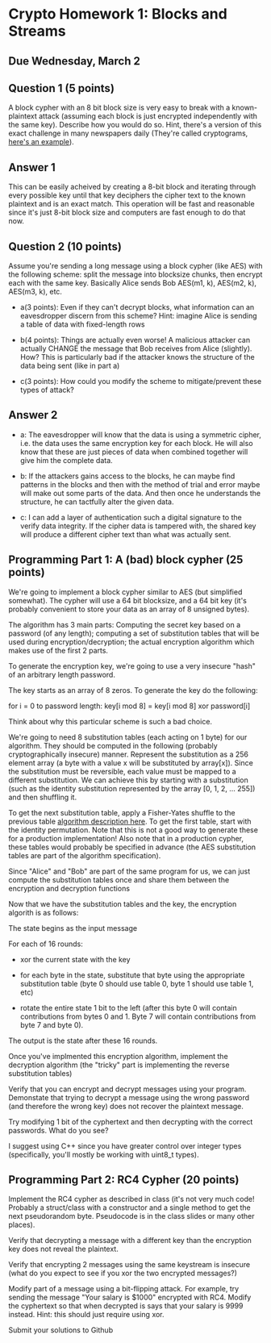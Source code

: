 # Crypto Homework 1: Blocks and Streams

## Due Wednesday, March 2

## Question 1 (5 points)  

A block cypher with an 8 bit block size is very easy to break with a known-plaintext attack (assuming each block is just encrypted independently with the same key).  Describe how you would do so.  Hint, there's a version of this exact challenge in many newspapers daily (They're called cryptograms, [here's an example](https://api.razzlepuzzles.com/cryptogram)).
 
## Answer 1

This can be easily acheived by creating a 8-bit block and iterating through every possible key until that key deciphers the cipher text to the known plaintext and is an exact match. This operation will be fast and reasonable since it's just 8-bit block size and computers are fast enough to do that now.


## Question 2 (10 points)

Assume you're sending a long message using a block cypher (like AES) with the following scheme: split the message into blocksize chunks, then encrypt each with the same key.  Basically Alice sends Bob AES(m1, k), AES(m2, k), AES(m3, k), etc.  

* a(3 points):  Even if they can't decrypt blocks, what information can an eavesdropper discern from this scheme?  Hint:  imagine Alice is sending a table of data with fixed-length rows

* b(4 points):  Things are actually even worse!  A malicious attacker can actually CHANGE the message that Bob receives from Alice (slightly).  How?  This is particularly bad if the attacker knows the structure of the data being sent (like in part a)

* c(3 points):  How could you modify the scheme to mitigate/prevent these types of attack?

## Answer 2
* a: The eavesdropper will know that the data is using a symmetric cipher, i.e. the data uses the same encryption key for each block. He will also know that these are just pieces of data when combined together will give him the complete data.

* b: If the attackers gains access to the blocks, he can maybe find patterns in the blocks and then with the method of trial and error maybe will make out some parts of the data. And then once he understands the structure, he can tactfully alter the given data.

* c: I can add a layer of authentication such a digital signature to the verify data integrity. If the cipher data is tampered with, the shared key will produce a different cipher text than what was actually sent.

## Programming Part 1: A (bad) block cypher (25 points)

We're going to implement a block cypher similar to AES (but simplified somewhat).  The cypher will use a 64 bit blocksize, and a 64 bit key (it's probably convenient to store your data as an array of 8 unsigned bytes).

The algorithm has 3 main parts:  Computing the secret key based on a password (of any length); computing a set of substitution tables that will be used during encryption/decryption; the actual encryption algorithm which makes use of the first 2 parts.


To generate the encryption key, we're going to use a very insecure "hash" of an arbitrary length password.  

The key starts as an array of 8 zeros.  To generate the key do the following:

for i = 0 to password length:
  key[i mod 8] = key[i mod 8] xor password[i]

Think about why this particular scheme is such a bad choice.

We're going to need 8 substitution tables (each acting on 1 byte) for our algorithm.  They should be computed in the following (probably cryptographically insecure) manner.  Represent the substitution as a 256 element array (a byte with a value x will be substituted by array[x]).  Since the substitution must be reversible, each value must be mapped to a different substitution.  We can achieve this by starting with a substitution (such as the identity substitution represented by the array [0, 1, 2, ... 255]) and then shuffling it.

To get the next substitution table, apply a Fisher-Yates shuffle to the previous table [algorithm description here](https://en.wikipedia.org/wiki/Fisher%E2%80%93Yates_shuffle).  To get the first table, start with the identity permutation.  Note that this is not a good way to generate these for a production implementation!  Also note that in a production cypher, these tables would probably be specified in advance (the AES substitution tables are part of the algorithm specification).  

Since "Alice" and "Bob" are part of the same program for us, we can just compute the substitution tables once and share them between the encryption and decryption functions
 

Now that we have the substitution tables and the key, the encryption algorith is as follows:

The state begins as the input message

For each of 16 rounds:

 * xor the current state with the key

 * for each byte in the state, substitute that byte using the appropriate substitution table (byte 0 should use table 0, byte 1 should use table 1, etc)

 * rotate the entire state 1 bit to the left (after this byte 0 will contain contributions from bytes 0 and 1.  Byte 7 will contain contributions from byte 7 and byte 0).

The output is the state after these 16 rounds.

Once you've implmented this encryption algorithm, implement the decryption algorithm (the "tricky" part is implementing the reverse substitution tables)
 

Verify that you can encrypt and decrypt messages using your program.  Demonstate that trying to decrypt a message using the wrong password (and therefore the wrong key) does not recover the plaintext message.

Try modifying 1 bit of the cyphertext and then decrypting with the correct passwords.  What do you see?

I suggest using C++ since you have greater control over integer types (specifically, you'll mostly be working with uint8_t types).  


## Programming Part 2: RC4 Cypher (20 points)

Implement the RC4 cypher as described in class (it's not very much code!  Probably a struct/class with a constructor and a single method to get the next pseudorandom byte.  Pseudocode is in the class slides or many other places). 

Verify that decrypting a message with a different key than the encryption key does not reveal the plaintext. 

Verify that encrypting 2 messages using the same keystream is insecure (what do you expect to see if you xor the two encrypted messages?)

Modify part of a message using a bit-flipping attack.  For example, try sending the message "Your salary is $1000" encrypted with RC4.  Modify the cyphertext so that when decrypted is says that your salary is 9999 instead.  Hint: this should just require using xor.


Submit your solutions to Github